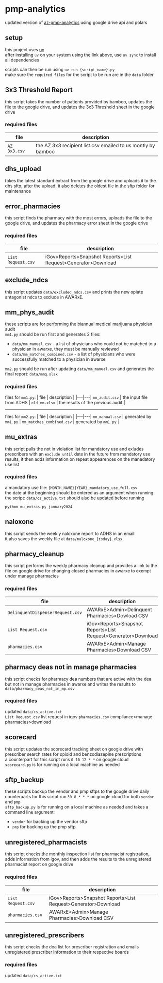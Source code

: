 # pmp-analytics

updated version of [az-pmp-analytics](https://github.com/jbgreenh/AZ-PMP-analytics) using google drive api and polars

## setup

this project uses [uv](https://github.com/astral-sh/uv?tab=readme-ov-file)  
after installing `uv` on your system using the link above, use `uv sync` to install all dependencies

scripts can then be run using `uv run {script_name}.py`  
make sure the `required files` for the script to be run are in the `data` folder

## 3x3 Threshold Report

this script takes the number of patients provided by bamboo, updates the file to the google drive, and updates the 3x3 Threshold sheet in the google drive

### required files

| file         | description                                                  |
| ------------ | ------------------------------------------------------------ |
| `AZ 3x3.csv` | the AZ 3x3 recipient list csv emailed to us montly by bamboo |

## dhs_upload

takes the latest standard extract from the google drive and uploads it to the dhs sftp, after the upload, it also deletes the oldest file in the sftp folder for maintenance

## error_pharmacies

this script finds the pharmacy with the most errors, uploads the file to the google drive, and updates the pharmacy error sheet in the google drive

### required files

| file               | description                                                   |
| ------------------ | ------------------------------------------------------------- |
| `List Request.csv` | iGov>Reports>Snapshot Reports>List Request>Generator>Download |

## exclude_ndcs

this script updates `data/excluded_ndcs.csv` and prints the new opiate antagonist ndcs to exclude in AWARxE.

## mm_phys_audit

these scripts are for performing the biannual medical marijuana physician audit  
`mm1.py` should be run first and generates 2 files:

- `data/mm_manual.csv` - a list of physicians who could not be matched to a physician in awarxe, they must be manually reviewed
- `data/mm_matches_combined.csv` - a list of physicians who were successfully matched to a physician in awarxe

`mm2.py` should be run after updating `data/mm_manual.csv` and generates the final report: `data/mmq.xlsx`

### required files

files for `mm1.py`:
| file | description |
|---|---|
`mm_audit.csv` | the input file from ADHS |
`old_mm.xlsx` | the results of the previous audit |

---

files for `mm2.py`:
| file | description |
|---|---|
`mm_manual.csv` | generated by `mm1.py` |
`mm_matches_combined.csv` | generated by `mm1.py` |

## mu_extras

this script pulls the not in violation list for mandatory use and exludes prescribers with an `exclude until` date in the future from mandatory use results, it then adds information on repeat appearences on the manadatory use list

### required files

a mandatory use file: `{MONTH_NAME}{YEAR}_mandatory_use_full.csv`  
the date at the beginning should be entered as an argument when running the script:
`data/cs_active.txt` should also be updated before running

```
python mu_extras.py january2024
```

## naloxone

this script sends the weekly naloxone report to ADHS in an email  
it also saves the weekly file at `data/naloxone_{today}.xlsx`.

## pharmacy_cleanup

this script performs the weekly pharmacy cleanup and provides a link to the file on google drive for changing closed pharmacies in awarxe to exempt under manage pharmacies

### required files

| file                             | description                                                   |
| -------------------------------- | ------------------------------------------------------------- |
| `DelinquentDispenserRequest.csv` | AWARxE>Admin>Delinquent Pharmacies>Dowload CSV                |
| `List Request.csv`               | iGov>Reports>Snapshot Reports>List Request>Generator>Download |
| `pharmacies.csv`                 | AWARxE>Admin>Manage Pharmacies>Download CSV                   |

## pharmacy deas not in manage pharmacies

this script checks for pharmacy dea numbers that are active with the dea but not in manage pharmacies in awarxe and writes the results to `data/pharmacy_deas_not_in_mp.csv`

### required files

updated `data/cs_active.txt`  
`List Request.csv` list request in igov
`pharmacies.csv` compliance>manage pharmacies>download

## scorecard

this script updates the scorecard tracking sheet on google drive with prescriber search rates for opioid and benzodiazepine prescriptions  
a counterpart for this script runs `0 10 12 * *` on google cloud  
`scorecard.py` is for running on a local machine as needed

## sftp_backup

these scripts backup the vendor and pmp sftps to the google drive daily  
counterparts for this script run `30 8 * * *` on google cloud for both `vendor` and `pmp`  
`sftp_backup.py` is for running on a local machine as needed and takes a command line argument:

- `vendor` for backing up the vendor sftp
- `pmp` for backing up the pmp sftp

## unregistered_pharmacists

this script checks the monthly inspection list for pharmacist registration, adds information from igov, and then adds the results to the unregistered pharmacist report on google drive

### required files

| file               | description                                                   |
| ------------------ | ------------------------------------------------------------- |
| `List Request.csv` | iGov>Reports>Snapshot Reports>List Request>Generator>Download |
| `pharmacies.csv`   | AWARxE>Admin>Manage Pharmacies>Download CSV                   |

## unregistered_prescribers

this script checks the dea list for prescriber registration and emails unregistered prescriber information to their respective boards

### required files

updated `data/cs_active.txt`
